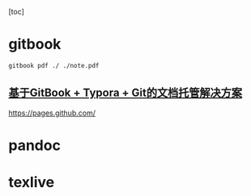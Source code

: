 [toc]



# gitbook

```bash
gitbook pdf ./ ./note.pdf
```

## [基于GitBook + Typora + Git的文档托管解决方案](https://blog.csdn.net/weixin_43068247/article/details/86704941)

https://pages.github.com/


# pandoc

# texlive